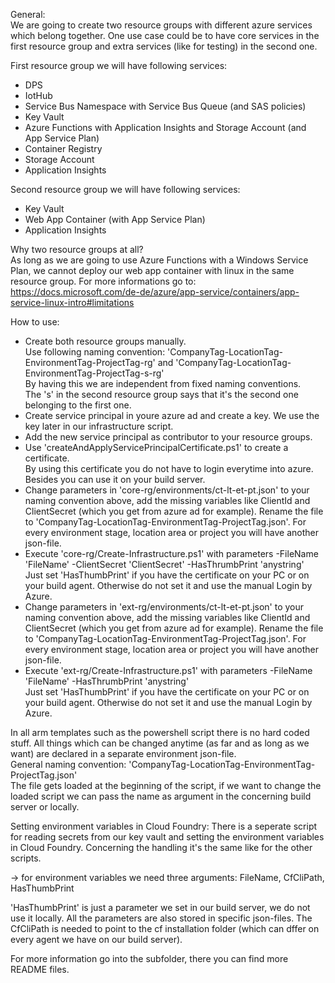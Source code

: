 General:  
We are going to create two resource groups with different azure services which belong together. One use case could be to have core services in the first resource group and extra services (like for testing) in the second one.
  
  
First resource group we will have following services:  
- DPS
- IotHub
- Service Bus Namespace with Service Bus Queue (and SAS policies)
- Key Vault
- Azure Functions with Application Insights and Storage Account (and App Service Plan) 
- Container Registry
- Storage Account
- Application Insights
  
  
Second resource group we will have following services: 
- Key Vault
- Web App Container (with App Service Plan)
- Application Insights
  
  
Why two resource groups at all?  
As long as we are going to use Azure Functions with a Windows Service Plan, we cannot deploy our web app container with linux in the same resource group. For more informations go to: https://docs.microsoft.com/de-de/azure/app-service/containers/app-service-linux-intro#limitations


How to use:
- Create both resource groups manually.  
  Use following naming convention: 'CompanyTag-LocationTag-EnvironmentTag-ProjectTag-rg' and 'CompanyTag-LocationTag-EnvironmentTag-ProjectTag-s-rg'  
  By having this we are independent from fixed naming conventions.  
  The 's' in the second resource group says that it's the second one belonging to the first one. 
- Create service principal in youre azure ad and create a key. We use the key later in our infrastructure script. 
- Add the new service principal as contributor to your resource groups.
- Use 'createAndApplyServicePrincipalCertificate.ps1' to create a certificate.   
By using this certificate you do not have to login everytime into  azure. Besides you can use it on your build server.
- Change parameters in 'core-rg/environments/ct-lt-et-pt.json' to your naming convention above, add the missing variables like ClientId and ClientSecret (which you get from azure ad for example). Rename the file to 'CompanyTag-LocationTag-EnvironmentTag-ProjectTag.json'. For every environment stage, location area or project you will have another json-file. 
- Execute 'core-rg/Create-Infrastructure.ps1' with parameters -FileName 'FileName' -ClientSecret 'ClientSecret' -HasThrumbPrint 'anystring'  
  Just set 'HasThumbPrint' if you have the certificate on your PC or on your build agent. Otherwise do not set it and use the manual Login by Azure.
- Change parameters in 'ext-rg/environments/ct-lt-et-pt.json' to your naming convention above, add the missing variables like ClientId and ClientSecret (which you get from azure ad for example). Rename the file to 'CompanyTag-LocationTag-EnvironmentTag-ProjectTag.json'. For every environment stage, location area or project you will have another json-file. 
- Execute 'ext-rg/Create-Infrastructure.ps1' with parameters -FileName 'FileName'  -HasThrumbPrint 'anystring'  
  Just set 'HasThumbPrint' if you have the certificate on your PC or on your build agent. Otherwise do not set it and use the manual Login by Azure.



In all arm templates such as the powershell script there is no hard coded stuff. All things which can be changed anytime (as far and as long as we want) are declared in a separate environment json-file.  
General naming convention: 'CompanyTag-LocationTag-EnvironmentTag-ProjectTag.json'  
The file gets loaded at the beginning of the script, if we want to change the loaded script we can pass the name as argument in the concerning build server or locally. 




Setting environment variables in Cloud Foundry:
There is a seperate script for reading secrets from our key vault and setting the environment variables in Cloud Foundry. Concerning the handling it's the same like for the other scripts.

-> for environment variables we need three arguments: FileName, CfCliPath, HasThumbPrint

'HasThumbPrint' is just a parameter we set in our build server, we do not use it locally. All the parameters are also stored in specific json-files.
The CfCliPath is needed to point to the cf installation folder (which can dffer on every agent we have on our build server). 






For more information go into the subfolder, there you can find more README files. 